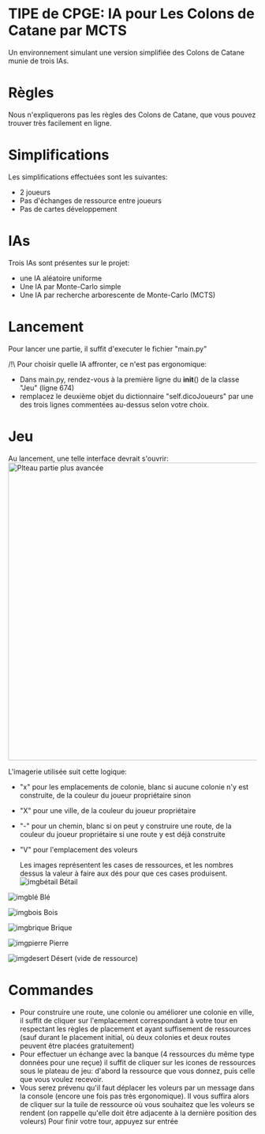 # TIPE de CPGE: IA pour Les Colons de Catane par MCTS

Un environnement simulant une version simplifiée des Colons de Catane munie de trois IAs.

# Règles
Nous n'expliquerons pas les règles des Colons de Catane, que vous pouvez trouver très facilement en ligne.

# Simplifications
Les simplifications effectuées sont les suivantes:
- 2 joueurs
- Pas d'échanges de ressource entre joueurs
- Pas de cartes développement

# IAs
Trois IAs sont présentes sur le projet:
- une IA aléatoire uniforme
- Une IA par Monte-Carlo simple
- Une IA par recherche arborescente de Monte-Carlo (MCTS)

# Lancement
Pour lancer une partie, il suffit d'executer le fichier "main.py"

/!\ Pour choisir quelle IA affronter, ce n'est pas ergonomique:
- Dans main.py, rendez-vous à la première ligne du __init__() de la classe "Jeu" (ligne 674)
- remplacez le deuxième objet du dictionnaire "self.dicoJoueurs" par une des trois lignes commentées au-dessus selon votre choix.

# Jeu
Au lancement, une telle interface devrait s'ouvrir:
<img width="603" alt="Plteau partie plus avancée" src="https://github.com/user-attachments/assets/aefca0e1-256c-4f75-aac6-e31c2571dcd3" />

L'imagerie utilisée suit cette logique:
- "x" pour les emplacements de colonie, blanc si aucune colonie n'y est construite, de la couleur du joueur propriétaire sinon
- "X" pour une ville, de la couleur du joueur propriétaire
- "-" pour un chemin, blanc si on peut y construire une route, de la couleur du joueur propriétaire si une route y est déjà construite
- "V" pour l'emplacement des voleurs

  Les images représentent les cases de ressources, et les nombres dessus la valeur à faire aux dés pour que ces cases produisent.
![imgbétail](https://github.com/user-attachments/assets/55f2e1d4-13f7-43a2-9ce8-cfc74ecaa0af)
Bétail

![imgblé](https://github.com/user-attachments/assets/a1c08ce3-40a6-4e2b-b400-e1a8687e1ee4)
Blé

![imgbois](https://github.com/user-attachments/assets/ba440b7d-6822-4d0d-bc5d-a206e50c10cb)
Bois

![imgbrique](https://github.com/user-attachments/assets/a6178b2c-4e91-43e5-9136-8fb4a9437e66)
Brique

![imgpierre](https://github.com/user-attachments/assets/3b224002-de15-4df4-ab66-b240abaadf8f)
Pierre

![imgdesert](https://github.com/user-attachments/assets/a7ee1866-4035-407e-82da-96d1822fa5d1)
Désert (vide de ressource)

# Commandes
- Pour construire une route, une colonie ou améliorer une colonie en ville, il suffit de cliquer sur l'emplacement correspondant à votre tour en respectant les règles de placement et ayant suffisement de ressources (sauf durant le placement initial, où deux colonies et deux routes peuvent être placées gratuitement)
- Pour effectuer un échange avec la banque (4 ressources du même type données pour une reçue) il suffit de cliquer sur les icones de ressources sous le plateau de jeu: d'abord la ressource que vous donnez, puis celle que vous voulez recevoir.
- Vous serez prévenu qu'il faut déplacer les voleurs par un message dans la console (encore une fois pas très ergonomique). Il vous suffira alors de cliquer sur la tuile de ressource où vous souhaitez que les voleurs se rendent (on rappelle qu'elle doit être adjacente à la dernière position des voleurs)
  Pour finir votre tour, appuyez sur entrée 

